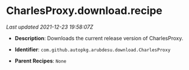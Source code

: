 # CharlesProxy.download.recipe

_Last updated 2021-12-23 19:58:07Z_

- **Description**: Downloads the current release version of CharlesProxy.

- **Identifier**: `com.github.autopkg.arubdesu.download.CharlesProxy`

- **Parent Recipes**: `None`